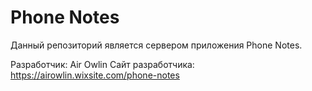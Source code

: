 # Phone Notes
Данный репозиторий является сервером приложения Phone Notes.

Разработчик: Air Owlin
Сайт разработчика: https://airowlin.wixsite.com/phone-notes
